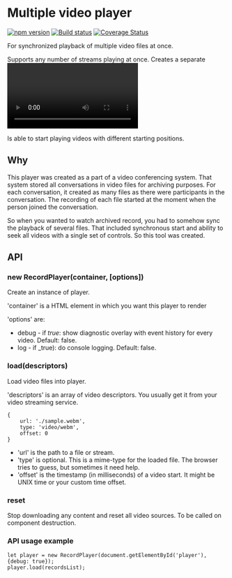 Multiple video player
=====================
[![npm version](https://badge.fury.io/js/%40arusak%2Frecord-player.svg)](https://badge.fury.io/js/%40arusak%2Frecord-player)
[![Build status](https://travis-ci.org/arusak/record-player.svg?branch=master)](https://travis-ci.org/arusak/record-player)
[![Coverage Status](https://coveralls.io/repos/github/arusak/record-player/badge.svg?branch=master)](https://coveralls.io/github/arusak/record-player?branch=master)

For synchronized playback of multiple video files at once.

Supports any number of streams playing at once. Creates a separate <video> element for each file.
Uses a single set of controls for the whole set of videos.

Is able to start playing videos with different starting positions.

Why
---

This player was created as a part of a video conferencing system.
That system stored all conversations in video files for archiving purposes.
For each conversation, it created as many files as there were participants in
the conversation. The recording of each file started at the moment when the person
joined the conversation. 

So when you wanted to watch archived record, you had to somehow sync the playback of 
several files. That included synchronous start and ability to seek all videos with a single
set of controls. So this tool was created.
 
API
---

### new RecordPlayer(container, [options])

Create an instance of player.

'container' is a HTML element in which you want this player to render

'options' are:

* debug - if _true_: show diagnostic overlay with event history for every video. Default: false.
* log - if _true): do console logging. Default: false.

### load(descriptors)

Load video files into player.

'descriptors' is an array of video descriptors. You usually get it from your video streaming service.

```
{
    url: './sample.webm',
    type: 'video/webm',
    offset: 0
}
```

* 'url' is the path to a file or stream.
* 'type' is optional. This is a mime-type for the loaded file. The browser tries to guess, but sometimes it need help.
* 'offset' is the timestamp (in milliseconds) of a video start. It might be UNIX time or your custom time offset.


### reset

Stop downloading any content and reset all video sources. To be called on component destruction. 

### API usage example
```
let player = new RecordPlayer(document.getElementById('player'), {debug: true});
player.load(recordsList);
```
